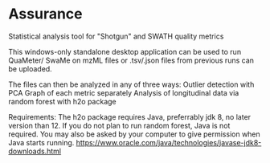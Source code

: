 # Assurance
Statistical analysis tool for "Shotgun" and SWATH quality metrics

This windows-only standalone desktop application can be used to run QuaMeter/ SwaMe on mzML files or .tsv/.json files from previous runs can be uploaded. 

The files can then be analyzed in any of three ways:
Outlier detection with PCA
Graph of each metric separately
Analysis of longitudinal data via random forest with h2o package

Requirements: 
The h2o package requires Java, preferrably jdk 8, no later version than 12. 
If you do not plan to run random forest, Java is not required. You may also be asked by your computer to give permission when Java starts running.
https://www.oracle.com/java/technologies/javase-jdk8-downloads.html 

